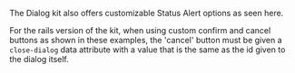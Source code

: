 The Dialog kit also offers customizable Status Alert options as seen here.

For the rails version of the kit, when using custom confirm and cancel buttons as shown in these examples, the 'cancel' button must be given a `close-dialog` data attribute with a value that is the same as the id given to the dialog itself.
